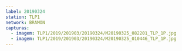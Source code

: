 ```yaml
---
label: 20190324
station: TLP1
network: BRAMON
capturas:
  - imagem: TLP1/2019/201903/20190324/M20190325_082201_TLP_1P.jpg
  - imagem: TLP1/2019/201903/20190324/M20190325_010446_TLP_1P.jpg
---
```

